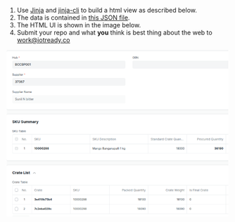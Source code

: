 1. Use [Jinja](https://jinja.palletsprojects.com/en/3.1.x/) and [jinja-cli](https://github.com/cykerway/jinja-cli) to build a html view as described below.
2. The data is contained in [this JSON file](media/data.json). 
3. The HTML UI is shown in the image below.
4. Submit your repo and what **you** think is best thing about the web to [work@iotready.co](mailto:work@iotready.co)


![UI](media/ui.png)

